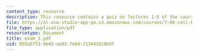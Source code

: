 ```yaml
---
content_type: resource
description: This resource contains a quiz on lectures 1-5 of the course.
file: https://ol-ocw-studio-app-qa.s3.amazonaws.com/courses/7-06-cell-biology-spring-2007/855a5f519e42aa927e6421344d2c8b9f_exam_1.pdf
file_type: application/pdf
resourcetype: Document
title: exam_1.pdf
uid: 855a5f51-9e42-aa92-7e64-21344d2c8b9f
---
```


